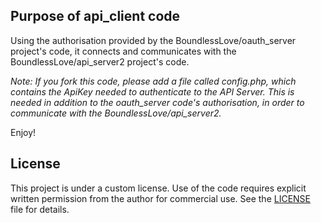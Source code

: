 ## Purpose of api_client code
Using the authorisation provided by the BoundlessLove/oauth_server project's code, it connects and communicates with the BoundlessLove/api_server2 project's code. 

*Note: If you fork this code, please add a file called config.php, which contains the ApiKey needed to authenticate to the API Server. This is needed in addition to the oauth_server code's authorisation, in order to communicate with the BoundlessLove/api_server2.*

Enjoy!
## License
This project is under a custom license. Use of the code requires explicit written permission from the author for commercial use. See the [LICENSE](./LICENSE) file for details.
